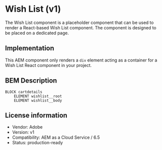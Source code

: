 # Wish List (v1)

The Wish List component is a placeholder component that can be used to render a React-based Wish List component.
The component is designed to be placed on a dedicated page.


## Implementation

This AEM component only renders a `div` element acting as a container for a Wish List React component in your project.

## BEM Description

```
BLOCK cartdetails
    ELEMENT wishlist__root
    ELEMENT wishlist__body
```

## License information

-   Vendor: Adobe
-   Version: v1
-   Compatibility: AEM as a Cloud Service / 6.5
-   Status: production-ready
